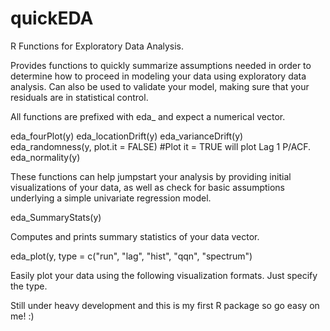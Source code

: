 # quickEDA
R Functions for Exploratory Data Analysis.

Provides functions to quickly summarize assumptions needed in order to determine how to 
proceed in modeling your data using exploratory data analysis.  Can also be used to validate 
your model, making sure that your residuals are in statistical control.

All functions are prefixed with eda_ and expect a numerical vector.

eda_fourPlot(y)
eda_locationDrift(y)
eda_varianceDrift(y)
eda_randomness(y, plot.it = FALSE) #Plot it = TRUE will plot Lag 1 P/ACF.
eda_normality(y)

These functions can help jumpstart your analysis by providing initial visualizations of your
data, as well as check for basic assumptions underlying a simple univariate regression model.

eda_SummaryStats(y)

Computes and prints summary statistics of your data vector.

eda_plot(y, type = c("run", "lag", "hist", "qqn", "spectrum")

Easily plot your data using the following visualization formats.  Just specify the type.

Still under heavy development and this is my first R package so go easy on me! :)
